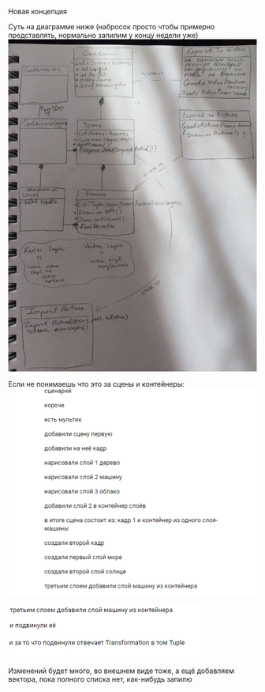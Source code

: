 Новая концепция

    

Суть на диаграмме ниже (набросок просто чтобы примерно представлять, нормально запилим у концу недели уже)
![UML](https://github.com/Anonymoar/DrawMoar/blob/develop/%D0%9A%D0%B0%D1%80%D1%82%D0%B8%D0%BD%D0%BA%D0%B8%20%D0%B8%D0%B7%20README/%D0%9D%D0%B0%D0%B1%D1%80%D0%BE%D1%81%D0%BE%D0%BA%20UML.jpg)  

Если не понимаешь что это за сцены и контейнеры:
![UML](https://github.com/Anonymoar/DrawMoar/blob/develop/%D0%9A%D0%B0%D1%80%D1%82%D0%B8%D0%BD%D0%BA%D0%B8%20%D0%B8%D0%B7%20README/%D0%A1%D1%86%D0%B5%D0%BD%D0%B0%D1%80%D0%B8%D0%B9.png) 

![UML](https://github.com/Anonymoar/DrawMoar/blob/develop/%D0%9A%D0%B0%D1%80%D1%82%D0%B8%D0%BD%D0%BA%D0%B8%20%D0%B8%D0%B7%20README/%D0%9F%D1%80%D0%BE%D0%B4%D0%BE%D0%BB%D0%B6%D0%B5%D0%BD%D0%B8%D0%B5%20%D1%81%D1%86%D0%B5%D0%BD%D0%B0%D1%80%D0%B8%D1%8F.png) 


Изменений будет много, во внешнем виде тоже, а ещё добавляем вектора, пока полного списка нет, как-нибудь запилю

